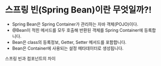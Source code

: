 # 스프링 빈(Spring Bean)이란 무엇일까?!

- Spring Bean은 Spring Container가 관리하는 자바 객체(POJO)이다. 
- @Bean이 적힌 메서드를 모두 호출해 반환된 객체를 Spring Container에 등록합니다. 
- Bean은 class의 등록정보, Getter, Setter 메서드를 포함합니다. 
- Bean은 Container에 사용되는 설정 메타데이터로 생성됩니다.





스프링 빈과 컴포넌트의 차이
